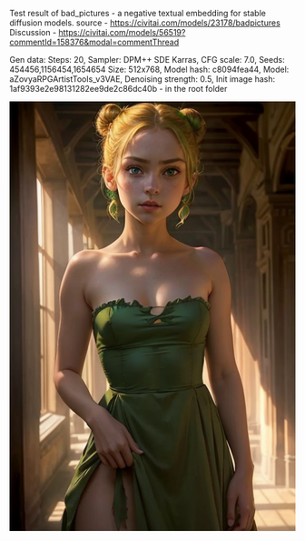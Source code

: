 Test result of bad_pictures - a negative textual embedding for stable diffusion models. 
source - https://civitai.com/models/23178/badpictures
Discussion - https://civitai.com/models/56519?commentId=158376&modal=commentThread

Gen data:
Steps: 20,
Sampler: DPM++ SDE Karras,
CFG scale: 7.0,
Seeds: 454456,1156454,1654654
Size: 512x768,
Model hash: c8094fea44,
Model: aZovyaRPGArtistTools_v3VAE,
Denoising strength: 0.5,
Init image hash: 1af9393e2e98131282ee9de2c86dc40b - in the root folder

![Source image](https://github.com/freezerain/stable_diffusion_bad_pictures_ti_test/blob/main/Init%20image.png)

